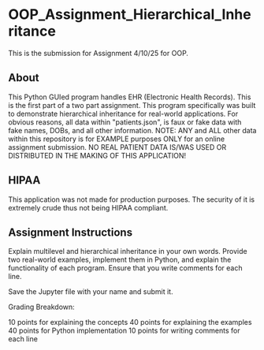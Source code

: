 # OOP_Assignment_Hierarchical_Inheritance
This is the submission for Assignment 4/10/25 for OOP.

## About
This Python GUIed program handles EHR (Electronic Health Records). This is the first part of a two part assignment. This program specifically was built to demonstrate hierarchical inheritance for real-world applications.
For obvious reasons, all data within "patients.json", is faux or fake data with fake names, DOBs, and all other information.
NOTE: ANY and ALL other data within this repository is for EXAMPLE purposes ONLY for an online assignment submission. NO REAL PATIENT DATA IS/WAS USED OR DISTRIBUTED IN THE MAKING OF THIS APPLICATION!
## HIPAA
This application was not made for production purposes. The security of it is extremely crude thus not being HIPAA compliant.
## Assignment Instructions
Explain multilevel and hierarchical inheritance in your own words. Provide two real-world examples, implement them in Python, and explain the functionality of each program. Ensure that you write comments for each line.

Save the Jupyter file with your name and submit it.

Grading Breakdown:

10 points for explaining the concepts
40 points for explaining the examples
40 points for Python implementation
10 points for writing comments for each line
